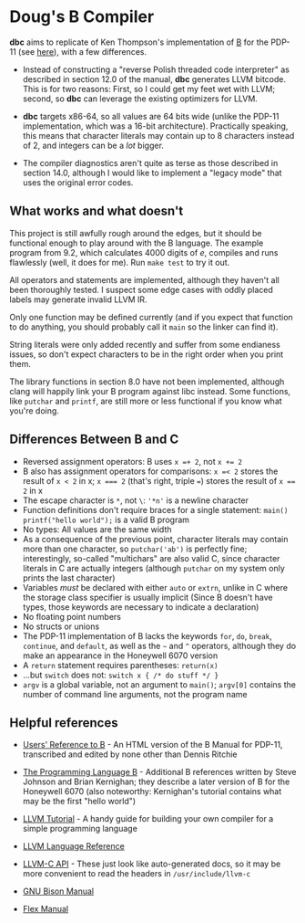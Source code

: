 Doug's B Compiler
=================

**dbc** aims to replicate of Ken Thompson's implementation of [B](https://en.wikipedia.org/wiki/B_(programming_language)) for the PDP-11 (see [here](https://www.bell-labs.com/usr/dmr/www/kbman.pdf)), with a few differences.

- Instead of constructing a "reverse Polish threaded code interpreter" as described in section 12.0 of the manual, **dbc** generates LLVM bitcode. This is for two reasons: First, so I could get my feet wet with LLVM; second, so **dbc** can leverage the existing optimizers for LLVM.

- **dbc** targets x86-64, so all values are 64 bits wide (unlike the PDP-11 implementation, which was a 16-bit architecture).  Practically speaking, this means that character literals may contain up to 8 characters instead of 2, and integers can be a _lot_ bigger.

- The compiler diagnostics aren't quite as terse as those described in section 14.0, although I would like to implement a "legacy mode" that uses the original error codes.

What works and what doesn't
---------------------------

This project is still awfully rough around the edges, but it should be functional enough to play around with the B language.  The example program from 9.2, which calculates 4000 digits of _e_, compiles and runs flawlessly (well, it does for me). Run `make test` to try it out.

All operators and statements are implemented, although they haven't all been thoroughly tested.  I suspect some edge cases with oddly placed labels may generate invalid LLVM IR.

Only one function may be defined currently (and if you expect that function to do anything, you should probably call it `main` so the linker can find it).

String literals were only added recently and suffer from some endianess issues, so don't expect characters to be in the right order when you print them.

The library functions in section 8.0 have not been implemented, although clang will happily link your B program against libc instead.  Some functions, like `putchar` and `printf`, are still more or less functional if you know what you're doing.

Differences Between B and C
---------------------------

- Reversed assignment operators: B uses `x =+ 2`, not `x += 2`
- B also has assignment operators for comparisons: `x =< 2` stores the result of `x < 2` in x; `x === 2` (that's right, triple `=`) stores the result of `x == 2` in x
- The escape character is `*`, not `\`: `'*n'` is a newline character
- Function definitions don't require braces for a single statement: `main() printf("hello world");` is a valid B program
- No types: All values are the same width
- As a consequence of the previous point, character literals may contain more than one character, so `putchar('ab')` is perfectly fine; interestingly, so-called "multichars" are also valid C, since character literals in C are actually integers (although `putchar` on my system only prints the last character)
- Variables *must* be declared with either `auto` or `extrn`, unlike in C where the storage class specifier is usually implicit (Since B doesn't have types, those keywords are necessary to indicate a declaration)
- No floating point numbers
- No structs or unions
- The PDP-11 implementation of B lacks the keywords `for`, `do`, `break`, `continue`, and `default`, as well as the `~` and `^` operators, although they do make an appearance in the Honeywell 6070 version
- A `return` statement requires parentheses: `return(x)`
- ...but `switch` does not: `switch x { /* do stuff */ }`
- `argv` is a global variable, not an argument to `main()`; `argv[0]` contains the number of command line arguments, not the program name



Helpful references
------------------

- [Users' Reference to B](https://www.bell-labs.com/usr/dmr/www/kbman.html) - An HTML version of the B Manual for PDP-11, transcribed and edited by none other than Dennis Ritchie
- [The Programming Language B](https://www.bell-labs.com/usr/dmr/www/bintro.html) - Additional B references written by Steve Johnson and Brian Kernighan; they describe a later version of B for the Honeywell 6070 (also noteworthy: Kernighan's tutorial contains what may be the first "hello world")

- [LLVM Tutorial](http://llvm.org/docs/tutorial/index.html) - A handy guide for building your own compiler for a simple programming language
- [LLVM Language Reference](http://llvm.org/docs/LangRef.html)
- [LLVM-C API](http://www.llvm.org/docs/doxygen/html/group__LLVMC.html) - These just look like auto-generated docs, so it may be more convenient to read the headers in `/usr/include/llvm-c`

- [GNU Bison Manual](https://www.gnu.org/software/bison//manual/)
- [Flex Manual](http://flex.sourceforge.net/manual/)
